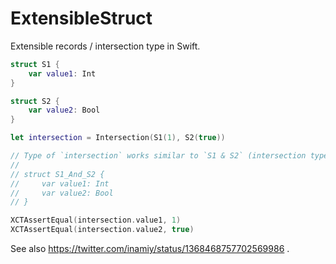 # ExtensibleStruct
Extensible records / intersection type in Swift.

```swift
struct S1 {
    var value1: Int
}

struct S2 {
    var value2: Bool
}

let intersection = Intersection(S1(1), S2(true))

// Type of `intersection` works similar to `S1 & S2` (intersection type) in TypeScript), i.e.:
//
// struct S1_And_S2 {
//     var value1: Int
//     var value2: Bool
// }

XCTAssertEqual(intersection.value1, 1)
XCTAssertEqual(intersection.value2, true)
```

See also https://twitter.com/inamiy/status/1368468757702569986 .
